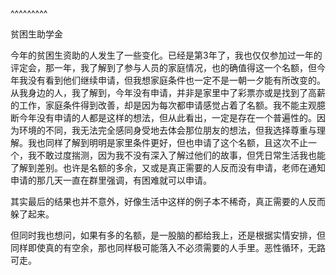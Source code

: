 
<BlogInfo title="死路" author="小格" pv=0 read_times=0 pre_cost_time=25 category="杂谈" tag_list="[]" create_time="2022.10.08 22:38:10.326083" update_time="2022.10.08 22:38:10" />

^^^^^^^^^
<p>贫困生助学金<br />
今年的贫困生资助的人发生了一些变化。已经是第3年了，我也仅仅参加过一年的评定会，那一年，我了解到了参与人员的家庭情况，也的确值得这一个名额，但今年我没有看到他们继续申请，但我想家庭条件也一定不是一朝一夕能有所改变的。从我身边的人，我了解到，今年没有申请，并非是家里中了彩票亦或是找到了高薪的工作，家庭条件得到改善，却是因为每次都申请感觉占着了名额。我不能主观臆断今年没有申请的人都是这样的想法，但从此看出，一定是存在一个普遍性的。因为环境的不同，我无法完全感同身受地去体会那位朋友的想法，但我选择尊重与理解。我也同样了解到明明是家里条件更好，但也申请了这个名额，且这次不止一个，我不敢过度揣测，因为我不没有深入了解过他们的故事，但凭日常生活我也能了解到差别。也许是名额的多余，又或是真正需要的人反而没有申请，老师在通知申请的那几天一直在群里强调，有困难就可以申请。<br />
其实最后的结果也并不意外，好像生活中这样的例子本不稀奇，真正需要的人反而躲了起来。<br />
但同时我也想问，如果有多的名额，是一股脑的都给我上，还是根据实情安排，但同样即使真的有空余，那也同样极可能落入不必须需要的人手里。恶性循环，无路可走。</p>

